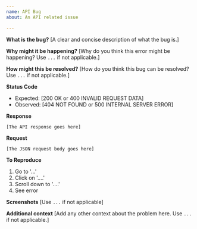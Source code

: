 ```yaml
---
name: API Bug
about: An API related issue

---
```


**What is the bug?**
[A clear and concise description of what the bug is.]

**Why might it be happening?**
[Why do you think this error might be happening? Use `...` if not applicable.]

**How might this be resolved?**
[How do you think this bug can be resolved? Use `...` if not applicable.]

**Status Code**
 - Expected: [200 OK or 400 INVALID REQUEST DATA]
 - Observed: [404 NOT FOUND or 500 INTERNAL SERVER ERROR]

**Response**
```
[The API response goes here]
```

**Request**
```
[The JSON request body goes here]
```

**To Reproduce**
1. Go to '...'
2. Click on '....'
3. Scroll down to '....'
4. See error

**Screenshots**
[Use `...` if not applicable]

**Additional context**
[Add any other context about the problem here. Use `...` if not applicable.]
